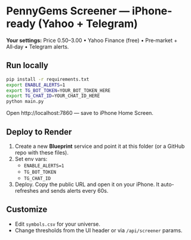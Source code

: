 
# PennyGems Screener — iPhone-ready (Yahoo + Telegram)

**Your settings:** Price $0.50–$3.00 • Yahoo Finance (free) • Pre‑market + All‑day • Telegram alerts.

## Run locally
```bash
pip install -r requirements.txt
export ENABLE_ALERTS=1
export TG_BOT_TOKEN=YOUR_BOT_TOKEN_HERE
export TG_CHAT_ID=YOUR_CHAT_ID_HERE
python main.py
```
Open http://localhost:7860 — save to iPhone Home Screen.

## Deploy to Render
1) Create a new **Blueprint** service and point it at this folder (or a GitHub repo with these files).  
2) Set env vars:
   - `ENABLE_ALERTS=1`
   - `TG_BOT_TOKEN`
   - `TG_CHAT_ID`
3) Deploy. Copy the public URL and open it on your iPhone. It auto-refreshes and sends alerts every 60s.

## Customize
- Edit `symbols.csv` for your universe.
- Change thresholds from the UI header or via `/api/screener` params.
